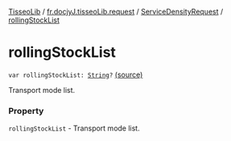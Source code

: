 [TisseoLib](../../index.md) / [fr.docjyJ.tisseoLib.request](../index.md) / [ServiceDensityRequest](index.md) / [rollingStockList](./rolling-stock-list.md)

# rollingStockList

`var rollingStockList: `[`String`](https://kotlinlang.org/api/latest/jvm/stdlib/kotlin/-string/index.html)`?` [(source)](https://github.com/docjyJ/TisseoLib/tree/master/src/main/kotlin/fr/docjyJ/tisseoLib/request/ServiceDensityRequest.kt#L31)

Transport mode list.

### Property

`rollingStockList` - Transport mode list.